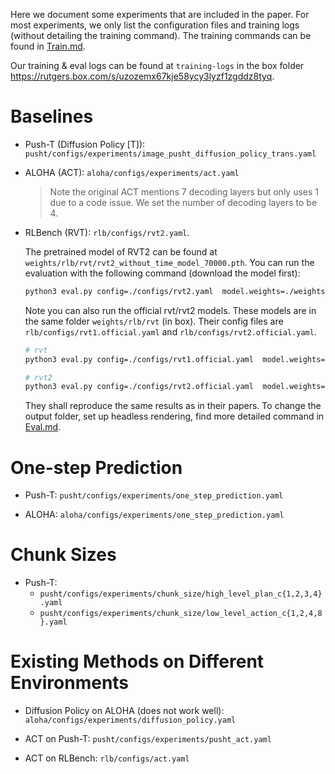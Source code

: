 Here we document some experiments that are included in the paper. For most experiments, we only list the configuration files and training logs (without detailing the training command). The training commands can be found in [Train.md](Train.md). 

Our training & eval logs can be found at `training-logs` in the box folder https://rutgers.box.com/s/uzozemx67kje58ycy3lyzf1zgddz8tyq. 

# Baselines

- Push-T (Diffusion Policy [T]): `pusht/configs/experiments/image_pusht_diffusion_policy_trans.yaml`

- ALOHA (ACT): `aloha/configs/experiments/act.yaml`
    > Note the original ACT mentions 7 decoding layers but only uses 1 due to a code issue. We set the number of decoding layers to be 4. 

- RLBench (RVT): `rlb/configs/rvt2.yaml`. 

    The pretrained model of RVT2 can be found at `weights/rlb/rvt/rvt2_without_time_model_70000.pth`. You can run the evaluation with the following command (download the model first):  

    ```bash
    python3 eval.py config=./configs/rvt2.yaml  model.weights=./weights/rvt/rvt2_without_time_model_70000.pth 
    ```

    Note you can also run the official rvt/rvt2 models. These models are in the same folder `weights/rlb/rvt` (in box). Their config files are `rlb/configs/rvt1.official.yaml` and `rlb/configs/rvt2.official.yaml`. 

    ```bash
    # rvt
    python3 eval.py config=./configs/rvt1.official.yaml  model.weights=./weights/rvt/rvt1_official_model_14.pth

    # rvt2
    python3 eval.py config=./configs/rvt2.official.yaml  model.weights=./weights/rvt/rvt2_official_model_99.pth
    ```
    
    
    They shall reproduce the same results as in their papers. To change the output folder, set up headless rendering, find more detailed command in [Eval.md](eval.md).


# One-step Prediction

- Push-T: `pusht/configs/experiments/one_step_prediction.yaml`

- ALOHA: `aloha/configs/experiments/one_step_prediction.yaml`

# Chunk Sizes

- Push-T: 
    - `pusht/configs/experiments/chunk_size/high_level_plan_c{1,2,3,4}.yaml`
    - `pusht/configs/experiments/chunk_size/low_level_action_c{1,2,4,8}.yaml`


# Existing Methods on Different Environments

- Diffusion Policy on ALOHA (does not work well): `aloha/configs/experiments/diffusion_policy.yaml`

- ACT on Push-T: `pusht/configs/experiments/pusht_act.yaml`

- ACT on RLBench: `rlb/configs/act.yaml`
